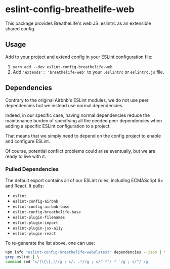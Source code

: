 # eslint-config-breathelife-web

This package provides BreatheLife's web JS .eslintrc as an extensible shared config.

## Usage

Add to your project and extend config in your ESLint configuration file:

1.  `yarn add --dev eslint-config-breathelife-web`
1.  Add `'extends': 'breathelife-web'` to your `.eslintrc` or `eslintrc.js` file.

## Dependencies

Contrary to the original Airbnb's ESLint modules, we do not use peer dependencies
but we instead use normal dependencies.

Indeed, in our specific case, having normal dependencies reduce the maintenance burden
of specifying all the needed peer dependencies when adding a specific ESLint
configuration to a project.

That means that we simply need to depend on the config project to enable and configure ESLint.

Of course, potential conflict problems could arise eventually, but we are ready to live with it.

### Pulled Dependencies

The default export contains all of our ESLint rules, including ECMAScript 6+ and React.
It pulls:

* `eslint`
* `eslint-config-airbnb`
* `eslint-config-airbnb-base`
* `eslint-config-breathelife-base`
* `eslint-plugin-filenames`
* `eslint-plugin-import`
* `eslint-plugin-jsx-a11y`
* `eslint-plugin-react`

To re-generate the list above, one can use:

```sh
npm info "eslint-config-breathelife-web@latest" dependencies --json | \
grep eslint | \
command sed 's/[\{\},]//g ; s/: .*//g ; s/^ *"/ * `/g ; s/"/`/g'
```
